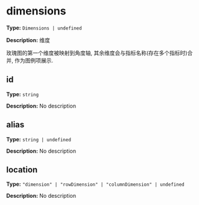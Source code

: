 # dimensions

**Type:** `Dimensions | undefined`

**Description:**
维度
  
  玫瑰图的第一个维度被映射到角度轴, 其余维度会与指标名称(存在多个指标时)合并, 作为图例项展示.


## id

**Type:** `string`

**Description:**
No description

## alias

**Type:** `string | undefined`

**Description:**
No description

## location

**Type:** `"dimension" | "rowDimension" | "columnDimension" | undefined`

**Description:**
No description

